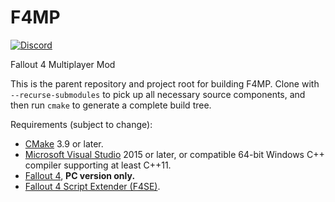 # F4MP
[![Discord](https://img.shields.io/discord/729620961346977862.svg?label=&logo=discord&logoColor=ffffff&color=7389D8&labelColor=6A7EC2)](https://discord.gg/pKDHVvf)

Fallout 4 Multiplayer Mod

This is the parent repository and project root for building F4MP.  Clone with `--recurse-submodules` to pick up all necessary source components, and then run `cmake` to generate a complete build tree.

Requirements (subject to change):

* [CMake](https://cmake.org) 3.9 or later.
* [Microsoft Visual Studio](https://visualstudio.microsoft.com/) 2015 or later, or compatible 64-bit Windows C++ compiler supporting at least C++11.
* [Fallout 4](https://fallout4.com/), **PC version only.**
* [Fallout 4 Script Extender (F4SE)](https://f4se.silverlock.org/).

